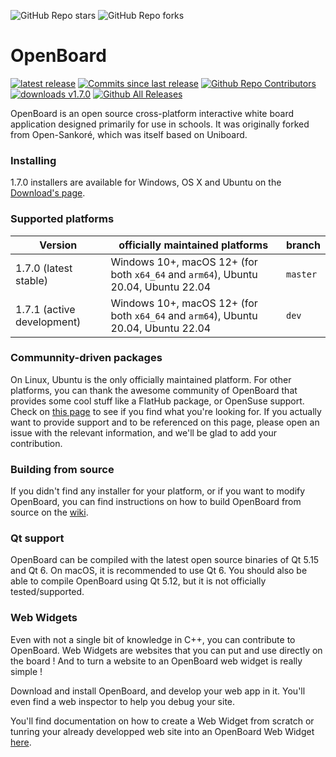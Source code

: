 ![GitHub Repo stars](https://img.shields.io/github/stars/OpenBoard-org/openboard)
![GitHub Repo forks](https://img.shields.io/github/forks/OpenBoard-org/openboard)
# OpenBoard
[![latest release](https://img.shields.io/github/v/release/OpenBoard-org/openboard.svg)]()
[![Commits since last release](https://img.shields.io/github/commits-since/OpenBoard-org/openboard/v1.7.0/dev)]()
[![Github Repo Contributors](https://img.shields.io/github/contributors/OpenBoard-org/openboard.svg)]()
[![downloads v1.7.0](https://img.shields.io/github/downloads/OpenBoard-org/openboard/v1.7.0/total)]()
[![Github All Releases](https://img.shields.io/github/downloads/OpenBoard-org/OpenBoard/total.svg)]()

OpenBoard is an open source cross-platform interactive white board application designed primarily for use in schools. It was originally forked from Open-Sankoré, which was itself based on Uniboard.

### Installing
1.7.0 installers are available for Windows, OS X and Ubuntu on the [Download's page](https://github.com/OpenBoard-org/OpenBoard/wiki/Downloads).

### Supported platforms 

| Version   | officially maintained platforms | branch |
|------------|--------------------------------------------------------|----|
| 1.7.0 (latest stable)     | Windows 10+, macOS 12+ (for both `x64_64` and `arm64`), Ubuntu 20.04, Ubuntu 22.04 | `master` |
| 1.7.1 (active development)     | Windows 10+, macOS 12+ (for both `x64_64` and `arm64`), Ubuntu 20.04, Ubuntu 22.04 | `dev` |

### Communnity-driven packages
On Linux, Ubuntu is the only officially maintained platform. For other platforms, you can thank the awesome community of OpenBoard that provides some cool stuff like a FlatHub package, or OpenSuse support. Check on [this page](https://github.com/OpenBoard-org/OpenBoard/wiki/Downloads) to see if you find what you're looking for. If you actually want to provide support and to be referenced on this page, please open an issue with the relevant information, and we'll be glad to add your contribution.

### Building from source
If you didn't find any installer for your platform, or if you want to modify OpenBoard, you can find instructions on how to build OpenBoard from source on the [wiki](https://github.com/OpenBoard-org/OpenBoard/wiki/Build-OpenBoard-from-source).

### Qt support
OpenBoard can be compiled with the latest open source binaries of Qt 5.15 and Qt 6. On macOS, it is recommended to use Qt 6. You should also be able to compile OpenBoard using Qt 5.12, but it is not officially tested/supported.

### Web Widgets

Even with not a single bit of knowledge in C++, you can contribute to OpenBoard. Web Widgets are websites that you can put and use directly on the board ! And to turn a website to an OpenBoard web widget is really simple !

Download and install OpenBoard, and develop your web app in it. You'll even find a web inspector to help you debug your site.

You'll find documentation on how to create a Web Widget from scratch or tunring your already developped web site into an OpenBoard Web Widget [here](https://github.com/OpenBoard-org/OpenBoard/wiki/Creating-Web-Widgets).
